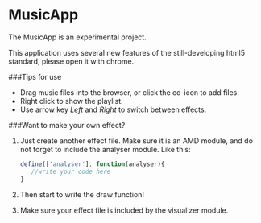 MusicApp
========

The MusicApp is an experimental project.

This application uses several new features of the still-developing html5 standard,
please open it with chrome.

###Tips for use
- Drag music files into the browser, or click the cd-icon to add files.
- Right click to show the playlist.
- Use arrow key *Left* and *Right* to switch between effects.

###Want to make your own effect?
1. Just create another effect file. Make sure it is an AMD module, and do not forget to include the analyser module. Like this:
   
   ```js
   define(['analyser'], function(analyser){
      //write your code here
   }
   ```
    
2. Then start to write the draw function!
3. Make sure your effect file is included by the visualizer module.
